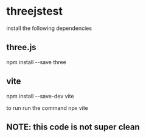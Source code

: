 # threejstest
install the following dependencies

## three.js
npm install --save three

## vite
npm install --save-dev vite

to run run the command
npx vite
## NOTE: this code is not super clean